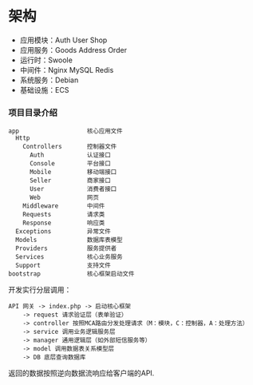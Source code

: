 # 架构

- 应用模块：Auth User Shop
- 应用服务：Goods Address Order
- 运行时：Swoole
- 中间件：Nginx MySQL Redis
- 系统服务：Debian
- 基础设施：ECS

### 项目目录介绍

```
app                   核心应用文件
  Http
    Controllers       控制器文件
      Auth            认证接口
      Console         平台接口
      Mobile          移动端接口
      Seller          商家接口
      User            消费者接口
      Web             网页
    Middleware        中间件
    Requests          请求类
    Response          响应类
  Exceptions          异常文件
  Models              数据库表模型
  Providers           服务提供者
  Services            核心业务服务
  Support             支持文件
bootstrap             核心框架启动文件
```

开发实行分层调用：

```
API 网关 -> index.php -> 启动核心框架
	-> request 请求验证层（表单验证）
	-> controller 按照MCA路由分发处理请求（M：模块，C：控制器，A：处理方法）
	-> service 调用业务逻辑服务层
	-> manager 通用逻辑层（如外部短信服务等）
	-> model 调用数据表关系模型层
	-> DB 底层查询数据库
```

返回的数据按照逆向数据流响应给客户端的API.
